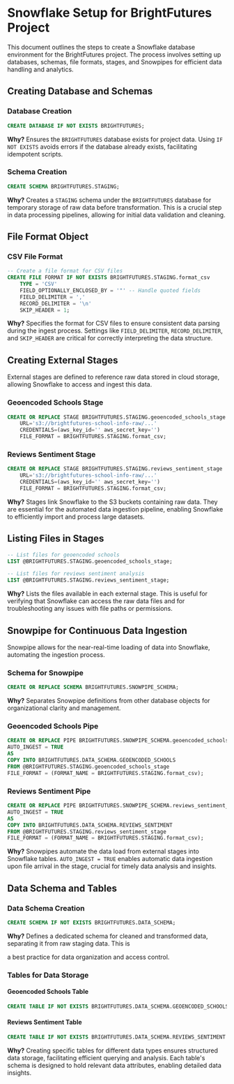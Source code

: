 # Snowflake Setup for BrightFutures Project

This document outlines the steps to create a Snowflake database environment for the BrightFutures project. The process involves setting up databases, schemas, file formats, stages, and Snowpipes for efficient data handling and analytics.

## Creating Database and Schemas

### Database Creation

```sql
CREATE DATABASE IF NOT EXISTS BRIGHTFUTURES;
```

**Why?** Ensures the `BRIGHTFUTURES` database exists for project data. Using `IF NOT EXISTS` avoids errors if the database already exists, facilitating idempotent scripts.

### Schema Creation

```sql
CREATE SCHEMA BRIGHTFUTURES.STAGING;
```

**Why?** Creates a `STAGING` schema under the `BRIGHTFUTURES` database for temporary storage of raw data before transformation. This is a crucial step in data processing pipelines, allowing for initial data validation and cleaning.

## File Format Object

### CSV File Format

```sql
-- Create a file format for CSV files
CREATE FILE FORMAT IF NOT EXISTS BRIGHTFUTURES.STAGING.format_csv
    TYPE = 'CSV'
    FIELD_OPTIONALLY_ENCLOSED_BY = '"' -- Handle quoted fields
    FIELD_DELIMITER = ','
    RECORD_DELIMITER = '\n'
    SKIP_HEADER = 1;
```

**Why?** Specifies the format for CSV files to ensure consistent data parsing during the ingest process. Settings like `FIELD_DELIMITER`, `RECORD_DELIMITER`, and `SKIP_HEADER` are critical for correctly interpreting the data structure.

## Creating External Stages

External stages are defined to reference raw data stored in cloud storage, allowing Snowflake to access and ingest this data.

### Geoencoded Schools Stage

```sql
CREATE OR REPLACE STAGE BRIGHTFUTURES.STAGING.geoencoded_schools_stage
    URL='s3://brightfutures-school-info-raw/...'
    CREDENTIALS=(aws_key_id='' aws_secret_key='')
    FILE_FORMAT = BRIGHTFUTURES.STAGING.format_csv;
```

### Reviews Sentiment Stage

```sql
CREATE OR REPLACE STAGE BRIGHTFUTURES.STAGING.reviews_sentiment_stage
    URL='s3://brightfutures-school-info-raw/...'
    CREDENTIALS=(aws_key_id='' aws_secret_key='')
    FILE_FORMAT = BRIGHTFUTURES.STAGING.format_csv;
```

**Why?** Stages link Snowflake to the S3 buckets containing raw data. They are essential for the automated data ingestion pipeline, enabling Snowflake to efficiently import and process large datasets.

## Listing Files in Stages

```sql
-- List files for geoencoded schools
LIST @BRIGHTFUTURES.STAGING.geoencoded_schools_stage;

-- List files for reviews sentiment analysis
LIST @BRIGHTFUTURES.STAGING.reviews_sentiment_stage;
```

**Why?** Lists the files available in each external stage. This is useful for verifying that Snowflake can access the raw data files and for troubleshooting any issues with file paths or permissions.

## Snowpipe for Continuous Data Ingestion

Snowpipe allows for the near-real-time loading of data into Snowflake, automating the ingestion process.

### Schema for Snowpipe

```sql
CREATE OR REPLACE SCHEMA BRIGHTFUTURES.SNOWPIPE_SCHEMA;
```

**Why?** Separates Snowpipe definitions from other database objects for organizational clarity and management.

### Geoencoded Schools Pipe

```sql
CREATE OR REPLACE PIPE BRIGHTFUTURES.SNOWPIPE_SCHEMA.geoencoded_schools_pipe
AUTO_INGEST = TRUE
AS
COPY INTO BRIGHTFUTURES.DATA_SCHEMA.GEOENCODED_SCHOOLS
FROM @BRIGHTFUTURES.STAGING.geoencoded_schools_stage
FILE_FORMAT = (FORMAT_NAME = BRIGHTFUTURES.STAGING.format_csv);
```

### Reviews Sentiment Pipe

```sql
CREATE OR REPLACE PIPE BRIGHTFUTURES.SNOWPIPE_SCHEMA.reviews_sentiment_pipe
AUTO_INGEST = TRUE
AS
COPY INTO BRIGHTFUTURES.DATA_SCHEMA.REVIEWS_SENTIMENT
FROM @BRIGHTFUTURES.STAGING.reviews_sentiment_stage
FILE_FORMAT = (FORMAT_NAME = BRIGHTFUTURES.STAGING.format_csv);
```

**Why?** Snowpipes automate the data load from external stages into Snowflake tables. `AUTO_INGEST = TRUE` enables automatic data ingestion upon file arrival in the stage, crucial for timely data analysis and insights.

## Data Schema and Tables

### Data Schema Creation

```sql
CREATE SCHEMA IF NOT EXISTS BRIGHTFUTURES.DATA_SCHEMA;
```

**Why?** Defines a dedicated schema for cleaned and transformed data, separating it from raw staging data. This is

a best practice for data organization and access control.

### Tables for Data Storage

#### Geoencoded Schools Table

```sql
CREATE TABLE IF NOT EXISTS BRIGHTFUTURES.DATA_SCHEMA.GEOENCODED_SCHOOLS ( ... );
```

#### Reviews Sentiment Table

```sql
CREATE TABLE IF NOT EXISTS BRIGHTFUTURES.DATA_SCHEMA.REVIEWS_SENTIMENT ( ... );
```

**Why?** Creating specific tables for different data types ensures structured data storage, facilitating efficient querying and analysis. Each table's schema is designed to hold relevant data attributes, enabling detailed data insights.
